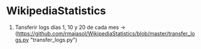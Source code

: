 WikipediaStatistics
===================


1) Tansferir logs días 1, 10 y 20 de cada mes -> (https://github.com/rmajasol/WikipediaStatistics/blob/master/transfer_logs.py "transfer_logs.py")
